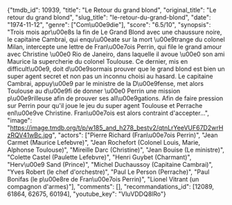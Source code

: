 {"tmdb_id": 10939, "title": "Le Retour du grand blond", "original_title": "Le retour du grand blond", "slug_title": "le-retour-du-grand-blond", "date": "1974-11-12", "genre": ["Com\u00e9die"], "score": "6.5/10", "synopsis": "Trois mois apr\u00e8s la fin de Le Grand Blond avec une chaussure noire, le capitaine Cambrai, qui enqu\u00eate sur la mort \u00e9trange du colonel Milan, intercepte une lettre de Fran\u00e7ois Perrin, qui file le grand amour avec Christine \u00e0 Rio de Janeiro, dans laquelle il avoue \u00e0 son ami Maurice la supercherie du colonel Toulouse. Ce dernier, mis en difficult\u00e9, doit d\u00e9sormais prouver que le grand blond est bien un super agent secret et non pas un inconnu choisi au hasard. Le capitaine Cambrai, appuy\u00e9 par le ministre de la D\u00e9fense, met alors Toulouse au d\u00e9fi de donner \u00e0 Perrin une mission p\u00e9rilleuse afin de prouver ses all\u00e9gations. Afin de faire pression sur Perrin pour qu'il joue le jeu du super agent Toulouse et Perrache enl\u00e9ve Christine. Fran\u00e7ois est alors contraint d'accepter...", "image": "https://image.tmdb.org/t/p/w185_and_h278_bestv2/qtnLrYeeVUF67D2wrHzRQV41wBc.jpg", "actors": ["Pierre Richard (Fran\u00e7ois Perrin)", "Jean Carmet (Maurice Lefebvre)", "Jean Rochefort (Colonel Louis, Marie, Alphonse Toulouse)", "Mireille Darc (Christine)", "Jean Bouise (Le ministre)", "Colette Castel (Paulette Lefebvre)", "Henri Guybet (Charmant)", "Herv\u00e9 Sand (Prince)", "Michel Duchaussoy (Capitaine Cambrai)", "Yves Robert (le chef d'orchestre)", "Paul Le Person (Perrache)", "Paul Bonifas (le p\u00e8re de Fran\u00e7ois Perrin)", "Lionel Vitrant (un compagnon d'armes)"], "comments": [], "recommandations_id": [12089, 61864, 62675, 60194], "youtube_key": "VluVDDQ8lRo"}